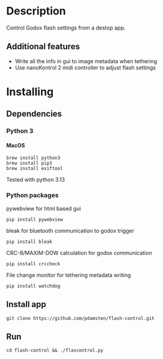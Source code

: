 # Description

Control Godox flash settings from a destop app.

## Additional features

- Write all the info in gui to image metadata when tethering
- Use nanoKontrol 2 midi controller to adjust flash settings

# Installing
## Dependencies
### Python 3
#### MacOS
    brew install python3
    brew install pip3
    brew install exiftool
    
Tested with python 3.13

### Python packages

pywebview for html based gui

    pip install pywebview

bleak for bluetooth communication to godox trigger

    pip install bleak

CRC-8/MAXIM-DOW calculation for godox communication
    
    pip install crccheck

File change monitor for tethering metadata writing

    pip install watchdog

## Install app

    git clone https://github.com/pdamsten/flash-control.git

## Run

    cd flash-control && ./flascontrol.py
